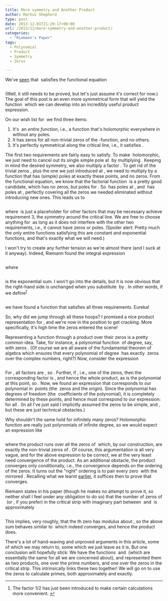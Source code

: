 ```yaml
---
title: More symmetry and Another Product
author: Markus Shepherd
type: post
date: 2013-12-01T21:29:17+00:00
url: /2013/12/more-symmetry-and-another-product/
categories:
  - "Riemann's Paper"
tags:
  - Polynomial
  - Product
  - Symmetry
  - Zeros

---
```

We've [seen][1] that <span class='MathJax_Preview'><img src='http://localhost:8885/riemannhypothesis.info/wp-content/plugins/latex/cache/tex_82a19a183ea387e48e91dbd98d8c989b.gif' style='vertical-align: middle; border: none; ' class='tex' alt="" /></span> satisfies the functional equation

<p style='text-align:center;'>
  <span class='MathJax_Preview'><img src='http://localhost:8885/riemannhypothesis.info/wp-content/plugins/latex/cache/tex_4f70a2965db95d12849cf5c9ee35d261.gif' style='vertical-align: middle; border: none;' class='tex' alt="" /></span>
</p>

(Well, it still needs to be proved, but let's just assume it's correct for now.) The goal of this post is an even more symmetrical form that will yield the function <span class='MathJax_Preview'><img src='http://localhost:8885/riemannhypothesis.info/wp-content/plugins/latex/cache/tex_f3a761cd56a9193ecefdec155ab9eecc.gif' style='vertical-align: middle; border: none; ' class='tex' alt="" /></span> which we can develop into an incredibly useful product expression.

On our wish list for <span class='MathJax_Preview'><img src='http://localhost:8885/riemannhypothesis.info/wp-content/plugins/latex/cache/tex_f3a761cd56a9193ecefdec155ab9eecc.gif' style='vertical-align: middle; border: none; ' class='tex' alt="" /></span> we find three items:

  1. It's  an _entire function_, i.e., a function that's holomorphic everywhere in <span class='MathJax_Preview'><img src='http://localhost:8885/riemannhypothesis.info/wp-content/plugins/latex/cache/tex_55a258c7bacb00bc87783ca5086e8b91.gif' style='vertical-align: middle; border: none; ' class='tex' alt="" /></span> without any poles.
  2. It has zeros for all non-trivial zeros of the <span class='MathJax_Preview'><img src='http://localhost:8885/riemannhypothesis.info/wp-content/plugins/latex/cache/tex_3c22ba7aade15ea2b2852cd51bb4d6d4.gif' style='vertical-align: middle; border: none; ' class='tex' alt="" /></span>-function, and no others.
  3. It's perfectly symmetrical along the critical line, i.e., it satisfies <span class='MathJax_Preview'><img src='http://localhost:8885/riemannhypothesis.info/wp-content/plugins/latex/cache/tex_34828e6aa242d1dd30fb0c98a00badfb.gif' style='vertical-align: middle; border: none; ' class='tex' alt="" /></span>.

<!--more-->


  
The first two requirements are fairly easy to satisfy. To make <span class='MathJax_Preview'><img src='http://localhost:8885/riemannhypothesis.info/wp-content/plugins/latex/cache/tex_82a19a183ea387e48e91dbd98d8c989b.gif' style='vertical-align: middle; border: none; ' class='tex' alt="" /></span> holomorphic, we just need to cancel out its single simple pole at <span class='MathJax_Preview'><img src='http://localhost:8885/riemannhypothesis.info/wp-content/plugins/latex/cache/tex_73bbe012edfb61eca43444d61fefe937.gif' style='vertical-align: middle; border: none; padding-bottom:1px;' class='tex' alt="" /></span> by multiplying <span class='MathJax_Preview'><img src='http://localhost:8885/riemannhypothesis.info/wp-content/plugins/latex/cache/tex_a550ac820fd7768dd2468569ef985411.gif' style='vertical-align: middle; border: none; padding-bottom:1px;' class='tex' alt="" /></span>. Keeping in mind the desired symmetry, we also multiply a factor <span class='MathJax_Preview'><img src='http://localhost:8885/riemannhypothesis.info/wp-content/plugins/latex/cache/tex_03c7c0ace395d80182db07ae2c30f034.gif' style='vertical-align: middle; border: none; padding-bottom:2px;' class='tex' alt="" /></span>. To get rid of the trivial zeros <span class='MathJax_Preview'><img src='http://localhost:8885/riemannhypothesis.info/wp-content/plugins/latex/cache/tex_996d07ffcaaca01f253b60b09d54ff85.gif' style='vertical-align: middle; border: none; ' class='tex' alt="" /></span>, plus the one we just introduced at <span class='MathJax_Preview'><img src='http://localhost:8885/riemannhypothesis.info/wp-content/plugins/latex/cache/tex_787d0b6e5d9e7525a7054c6f96c377ea.gif' style='vertical-align: middle; border: none; padding-bottom:1px;' class='tex' alt="" /></span>, we need to multiply by a function that has (simple) poles at exactly these points, and no zeros. From the functional equation, we know that the factorial function <span class='MathJax_Preview'><img src='http://localhost:8885/riemannhypothesis.info/wp-content/plugins/latex/cache/tex_5f1d6a73ba9f495ec25bc5ca4f0d22e9.gif' style='vertical-align: middle; border: none; ' class='tex' alt="" /></span> is a pretty good candidate, which has no zeros, but poles for <span class='MathJax_Preview'><img src='http://localhost:8885/riemannhypothesis.info/wp-content/plugins/latex/cache/tex_de20d3e64deeb3579bb77754859b84d6.gif' style='vertical-align: middle; border: none; ' class='tex' alt="" /></span>. So <span class='MathJax_Preview'><img src='http://localhost:8885/riemannhypothesis.info/wp-content/plugins/latex/cache/tex_4a13782428dbc283220ae393a7dca4f1.gif' style='vertical-align: middle; border: none; ' class='tex' alt="" /></span> has poles at <span class='MathJax_Preview'><img src='http://localhost:8885/riemannhypothesis.info/wp-content/plugins/latex/cache/tex_996d07ffcaaca01f253b60b09d54ff85.gif' style='vertical-align: middle; border: none; ' class='tex' alt="" /></span>, and <span class='MathJax_Preview'><img src='http://localhost:8885/riemannhypothesis.info/wp-content/plugins/latex/cache/tex_f2ad85f74933759c78774153cf709cae.gif' style='vertical-align: middle; border: none; ' class='tex' alt="" /></span> has poles at <span class='MathJax_Preview'><img src='http://localhost:8885/riemannhypothesis.info/wp-content/plugins/latex/cache/tex_fbdbf70af9d8cad1e2dca38ec9b084f2.gif' style='vertical-align: middle; border: none; ' class='tex' alt="" /></span>, perfectly covering all the zeros we needed eliminated without introducing new ones. This leads us to

<p style='text-align:center;'>
  <span class='MathJax_Preview'><img src='http://localhost:8885/riemannhypothesis.info/wp-content/plugins/latex/cache/tex_1c2a8f00e0924ff8d6e611611b4435d1.gif' style='vertical-align: middle; border: none;' class='tex' alt="" /></span>
</p>

where <span class='MathJax_Preview'><img src='http://localhost:8885/riemannhypothesis.info/wp-content/plugins/latex/cache/tex_78a710cf2ef5b0c06b5593b177b98ab2.gif' style='vertical-align: middle; border: none; ' class='tex' alt="" /></span> is just a placeholder for other factors that may be necessary achieve requirement 3, the symmetry around the critical line. We are free to choose anything for <span class='MathJax_Preview'><img src='http://localhost:8885/riemannhypothesis.info/wp-content/plugins/latex/cache/tex_78a710cf2ef5b0c06b5593b177b98ab2.gif' style='vertical-align: middle; border: none; ' class='tex' alt="" /></span> as long as it does not interfere with the other two requirements, i.e., it cannot have zeros or poles. (Spoiler alert: Pretty much the only entire functions satisfying this are constant and exponential functions, and that's exactly what we will need.)

I won't try to create any further tension as we're almost there (and I suck at it anyway). Indeed, Riemann found the integral expression

<p style='text-align:center;'>
  <span class='MathJax_Preview'><img src='http://localhost:8885/riemannhypothesis.info/wp-content/plugins/latex/cache/tex_a5d9155c7fba1a162b48c1405bcbb64c.gif' style='vertical-align: middle; border: none;' class='tex' alt="" /></span>
</p>

where

<p style='text-align:center;'>
  <span class='MathJax_Preview'><img src='http://localhost:8885/riemannhypothesis.info/wp-content/plugins/latex/cache/tex_9ab7fad2e6db22f99ee56a136b5542e8.gif' style='vertical-align: middle; border: none;' class='tex' alt="" /></span>
</p>

is the exponential sum. I won't go into the details, but it is now obvious that the right-hand side is unchanged when you substitute <span class='MathJax_Preview'><img src='http://localhost:8885/riemannhypothesis.info/wp-content/plugins/latex/cache/tex_03c7c0ace395d80182db07ae2c30f034.gif' style='vertical-align: middle; border: none; padding-bottom:2px;' class='tex' alt="" /></span> by <span class='MathJax_Preview'><img src='http://localhost:8885/riemannhypothesis.info/wp-content/plugins/latex/cache/tex_bb7298cd12c0914fa2c0649db12a747d.gif' style='vertical-align: middle; border: none; padding-bottom:1px;' class='tex' alt="" /></span>. In other words, if we define<sup id="rf1-153"><a href="#fn1-153" title="The factor 1/2 has just been introduced to make certain calculations more convenient." rel="footnote">1</a></sup>

<p style='text-align:center;'>
  <span class='MathJax_Preview'><img src='http://localhost:8885/riemannhypothesis.info/wp-content/plugins/latex/cache/tex_3d72d4fb49d62d3dd80791ecf913a216.gif' style='vertical-align: middle; border: none;' class='tex' alt="" /></span>
</p>

we have found a function that satisfies all three requirements. Eureka!

So, why did we jump through all these hoops? I promised a nice product representation for <span class='MathJax_Preview'><img src='http://localhost:8885/riemannhypothesis.info/wp-content/plugins/latex/cache/tex_f3a761cd56a9193ecefdec155ab9eecc.gif' style='vertical-align: middle; border: none; ' class='tex' alt="" /></span>, and we're now in the position to get cracking. More specifically, it's high time the zeros entered the scene!

Representing a function through a product over their zeros is a pretty common idea. Take, for instance, a polynomial function <span class='MathJax_Preview'><img src='http://localhost:8885/riemannhypothesis.info/wp-content/plugins/latex/cache/tex_aac63bcf5efd117a9292731f83788017.gif' style='vertical-align: middle; border: none; ' class='tex' alt="" /></span> of degree, say, <span class='MathJax_Preview'><img src='http://localhost:8885/riemannhypothesis.info/wp-content/plugins/latex/cache/tex_8277e0910d750195b448797616e091ad.gif' style='vertical-align: middle; border: none; padding-bottom:1px;' class='tex' alt="" /></span> with zeros <span class='MathJax_Preview'><img src='http://localhost:8885/riemannhypothesis.info/wp-content/plugins/latex/cache/tex_f6cbfe06509f950122dce8cf6402af89.gif' style='vertical-align: middle; border: none; ' class='tex' alt="" /></span>. (Of course we are all aware of the fundamental theorem of algebra which ensures that every polynomial of degree <span class='MathJax_Preview'><img src='http://localhost:8885/riemannhypothesis.info/wp-content/plugins/latex/cache/tex_8277e0910d750195b448797616e091ad.gif' style='vertical-align: middle; border: none; padding-bottom:1px;' class='tex' alt="" /></span> has exactly <span class='MathJax_Preview'><img src='http://localhost:8885/riemannhypothesis.info/wp-content/plugins/latex/cache/tex_8277e0910d750195b448797616e091ad.gif' style='vertical-align: middle; border: none; padding-bottom:1px;' class='tex' alt="" /></span> zeros over the complex numbers, right?) Now, consider the expression

<p style='text-align:center;'>
  <span class='MathJax_Preview'><img src='http://localhost:8885/riemannhypothesis.info/wp-content/plugins/latex/cache/tex_064557164fc6d715467ff3bc9b9cd7ea.gif' style='vertical-align: middle; border: none;' class='tex' alt="" /></span>
</p>

For <span class='MathJax_Preview'><img src='http://localhost:8885/riemannhypothesis.info/wp-content/plugins/latex/cache/tex_787d0b6e5d9e7525a7054c6f96c377ea.gif' style='vertical-align: middle; border: none; padding-bottom:1px;' class='tex' alt="" /></span>, all factors are <span class='MathJax_Preview'><img src='http://localhost:8885/riemannhypothesis.info/wp-content/plugins/latex/cache/tex_c4ca4238a0b923820dcc509a6f75849b.gif' style='vertical-align: middle; border: none; padding-bottom:1px;' class='tex' alt="" /></span>, so <span class='MathJax_Preview'><img src='http://localhost:8885/riemannhypothesis.info/wp-content/plugins/latex/cache/tex_7fc55dd89d09b09f1d03963ab922cb27.gif' style='vertical-align: middle; border: none; ' class='tex' alt="" /></span>. Further, if <span class='MathJax_Preview'><img src='http://localhost:8885/riemannhypothesis.info/wp-content/plugins/latex/cache/tex_6eaa87a15cd9b12b985cfb86ff5555db.gif' style='vertical-align: middle; border: none; ' class='tex' alt="" /></span>, i.e., one of the zeros, then the corresponding factor is <span class='MathJax_Preview'><img src='http://localhost:8885/riemannhypothesis.info/wp-content/plugins/latex/cache/tex_cfcd208495d565ef66e7dff9f98764da.gif' style='vertical-align: middle; border: none; padding-bottom:1px;' class='tex' alt="" /></span>, and hence the whole product, as is the polynomial at this point, so <span class='MathJax_Preview'><img src='http://localhost:8885/riemannhypothesis.info/wp-content/plugins/latex/cache/tex_55c379e5236b8da2df8923ad7f763bfe.gif' style='vertical-align: middle; border: none; ' class='tex' alt="" /></span>. Now, we found an expression that corresponds to our polynomial in <span class='MathJax_Preview'><img src='http://localhost:8885/riemannhypothesis.info/wp-content/plugins/latex/cache/tex_765f09f9b6abc99f555c131a5475b9db.gif' style='vertical-align: middle; border: none; ' class='tex' alt="" /></span> points (the <span class='MathJax_Preview'><img src='http://localhost:8885/riemannhypothesis.info/wp-content/plugins/latex/cache/tex_8277e0910d750195b448797616e091ad.gif' style='vertical-align: middle; border: none; padding-bottom:1px;' class='tex' alt="" /></span> zeros and the origin). Since the polynomial has <span class='MathJax_Preview'><img src='http://localhost:8885/riemannhypothesis.info/wp-content/plugins/latex/cache/tex_765f09f9b6abc99f555c131a5475b9db.gif' style='vertical-align: middle; border: none; ' class='tex' alt="" /></span> degrees of freedom (the <span class='MathJax_Preview'><img src='http://localhost:8885/riemannhypothesis.info/wp-content/plugins/latex/cache/tex_765f09f9b6abc99f555c131a5475b9db.gif' style='vertical-align: middle; border: none; ' class='tex' alt="" /></span> coefficients of the polynomial), it is completely determined by these points, and hence must correspond to our expression: <span class='MathJax_Preview'><img src='http://localhost:8885/riemannhypothesis.info/wp-content/plugins/latex/cache/tex_e888e9780b339f6299d21d66559decc2.gif' style='vertical-align: middle; border: none; ' class='tex' alt="" /></span> for all <span class='MathJax_Preview'><img src='http://localhost:8885/riemannhypothesis.info/wp-content/plugins/latex/cache/tex_03c7c0ace395d80182db07ae2c30f034.gif' style='vertical-align: middle; border: none; padding-bottom:2px;' class='tex' alt="" /></span>. (In all I've just said I implicitly assumed the zeros to be simple, and <span class='MathJax_Preview'><img src='http://localhost:8885/riemannhypothesis.info/wp-content/plugins/latex/cache/tex_b07fe2d94f9e8b920d28b87df7a7636c.gif' style='vertical-align: middle; border: none; ' class='tex' alt="" /></span>, but these are just technical obstacles.)

Why shouldn't the same hold for infinitely many zeros? Holomorphic function are really just polynomials of infinite degree, so we would expect an expression like

<p style='text-align:center;'>
  <span class='MathJax_Preview'><img src='http://localhost:8885/riemannhypothesis.info/wp-content/plugins/latex/cache/tex_a0d6be66f24b5ce6a1534fbc2ac05f14.gif' style='vertical-align: middle; border: none;' class='tex' alt="" /></span>
</p>

where the product runs over all the zeros of <span class='MathJax_Preview'><img src='http://localhost:8885/riemannhypothesis.info/wp-content/plugins/latex/cache/tex_f3a761cd56a9193ecefdec155ab9eecc.gif' style='vertical-align: middle; border: none; ' class='tex' alt="" /></span> which, by our construction, are exactly the non-trivial zeros of <span class='MathJax_Preview'><img src='http://localhost:8885/riemannhypothesis.info/wp-content/plugins/latex/cache/tex_82a19a183ea387e48e91dbd98d8c989b.gif' style='vertical-align: middle; border: none; ' class='tex' alt="" /></span>. Of course, this argumentation is all very vague, and for the above expression to be correct, we at the very least need convergence of the product. As an additional obstacle, the product converges only conditionally, i.e., the convergence depends on the ordering of the zeros. It turns out the "right" ordering is to pair every zero <span class='MathJax_Preview'><img src='http://localhost:8885/riemannhypothesis.info/wp-content/plugins/latex/cache/tex_b61719e4483d24b6b51917d6c1d2bb14.gif' style='vertical-align: middle; border: none; padding-bottom:1px;' class='tex' alt="" /></span> with the mirrored <span class='MathJax_Preview'><img src='http://localhost:8885/riemannhypothesis.info/wp-content/plugins/latex/cache/tex_bbb863913bec8046c7e4bd86225e8157.gif' style='vertical-align: middle; border: none; ' class='tex' alt="" /></span>. Recalling what we learnt [earlier][2], it suffices then to prove that <span class='MathJax_Preview'><img src='http://localhost:8885/riemannhypothesis.info/wp-content/plugins/latex/cache/tex_447fa1bc3dec1c21ded060c4735f6848.gif' style='vertical-align: middle; border: none; ' class='tex' alt="" /></span> converges.

Riemann states in his paper (though he makes no attempt to prove it, so neither shall I feel under any obligation to do so) that the number of zeros of <span class='MathJax_Preview'><img src='http://localhost:8885/riemannhypothesis.info/wp-content/plugins/latex/cache/tex_82a19a183ea387e48e91dbd98d8c989b.gif' style='vertical-align: middle; border: none; ' class='tex' alt="" /></span> (or <span class='MathJax_Preview'><img src='http://localhost:8885/riemannhypothesis.info/wp-content/plugins/latex/cache/tex_f3a761cd56a9193ecefdec155ab9eecc.gif' style='vertical-align: middle; border: none; ' class='tex' alt="" /></span>, if you prefer) in the critical strip with imaginary part between <span class='MathJax_Preview'><img src='http://localhost:8885/riemannhypothesis.info/wp-content/plugins/latex/cache/tex_cfcd208495d565ef66e7dff9f98764da.gif' style='vertical-align: middle; border: none; padding-bottom:1px;' class='tex' alt="" /></span> and <span class='MathJax_Preview'><img src='http://localhost:8885/riemannhypothesis.info/wp-content/plugins/latex/cache/tex_b9ece18c950afbfa6b0fdbfa4ff731d3.gif' style='vertical-align: middle; border: none; padding-bottom:1px;' class='tex' alt="" /></span> is approximately

<p style='text-align:center;'>
  <span class='MathJax_Preview'><img src='http://localhost:8885/riemannhypothesis.info/wp-content/plugins/latex/cache/tex_97620572be14ee06c7d8c9417acdffa1.gif' style='vertical-align: middle; border: none;' class='tex' alt="" /></span>
</p>

This implies, very roughly, that the <span class='MathJax_Preview'><img src='http://localhost:8885/riemannhypothesis.info/wp-content/plugins/latex/cache/tex_7b8b965ad4bca0e41ab51de7b31363a1.gif' style='vertical-align: middle; border: none; padding-bottom:2px;' class='tex' alt="" /></span>th zero has modulus about <span class='MathJax_Preview'><img src='http://localhost:8885/riemannhypothesis.info/wp-content/plugins/latex/cache/tex_38b3cce9e6689c72f6606c2ce0f3c879.gif' style='vertical-align: middle; border: none; ' class='tex' alt="" /></span>, so the above sum behaves similar to <span class='MathJax_Preview'><img src='http://localhost:8885/riemannhypothesis.info/wp-content/plugins/latex/cache/tex_a57d2ec5884644fe9279ac2309c9e4ff.gif' style='vertical-align: middle; border: none; ' class='tex' alt="" /></span> which indeed converges, and hence the product does.

There's a lot of hand-waving and unproved arguments in this article, some of which we may return to, some which we just leave as it is. But one conclusion will hopefully stick: We have the functions <span class='MathJax_Preview'><img src='http://localhost:8885/riemannhypothesis.info/wp-content/plugins/latex/cache/tex_82a19a183ea387e48e91dbd98d8c989b.gif' style='vertical-align: middle; border: none; ' class='tex' alt="" /></span> and <span class='MathJax_Preview'><img src='http://localhost:8885/riemannhypothesis.info/wp-content/plugins/latex/cache/tex_f3a761cd56a9193ecefdec155ab9eecc.gif' style='vertical-align: middle; border: none; ' class='tex' alt="" /></span> (which are essentially the same for all we are concerned about), and represented them as two products, one over the prime numbers, and one over the zeros in the critical strip. This intrinsically links these two together! We will go on to use the zeros to calculate primes, both approximately and exactly.

<hr class="footnotes" />

<ol class="footnotes">
  <li id="fn1-153">
    <p>
      The factor 1/2 has just been introduced to make certain calculations more convenient.&nbsp;<a href="#rf1-153" class="backlink" title="Jump back to footnote 1 in the text.">&#8617;</a>
    </p>
  </li>
</ol>

 [1]: http://www.riemannhypothesis.info/2013/10/perfect-symmetry/ "Perfect Symmetry"
 [2]: http://www.riemannhypothesis.info/?p=45 "Does the Euler Product Converge?"
